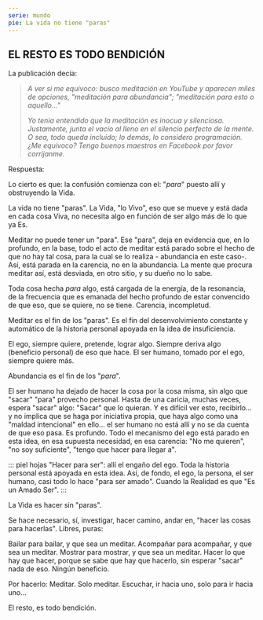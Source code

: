 ```yaml
---
serie: mundo
pie: La vida no tiene "paras"
---
```


## EL RESTO ES TODO BENDICIÓN

La publicación decía:

> _A ver si me equivoco: busco meditación en YouTube y aparecen miles de opciones, "meditación para abundancia"; "meditación para esto o aquello..."_
>
> _Yo tenía entendido que la meditación es inocua y silenciosa. Justamente, junta el vacío al lleno en el silencio perfecto de la mente. O sea, todo queda incluido; lo demás, lo considero programación.¿Me equivoco? Tengo buenos maestros en Facebook por favor corríjanme._

Respuesta:

Lo cierto es que: la confusión comienza con el: "_para_" puesto allí y obstruyendo la Vida.

La vida no tiene "paras".
La Vida, "lo Vivo", eso que se mueve y está dada en cada cosa Viva, no necesita algo en función de ser algo más de lo que ya Es.

Meditar no puede tener un "para".
Ese "para", deja en evidencia que, en lo profundo, en la base, todo el acto de meditar está parado sobre el hecho de que no hay tal cosa, para la cual se lo realiza - abundancia en este caso-. Así, está parada en la carencia, no en la abundancia. La mente que procura meditar así, está desviada, en otro sitio, y su dueño no lo sabe.

Toda cosa hecha _para_ algo, está cargada de la energía, de la resonancia, de la frecuencia que es emanada del hecho profundo de estar convencido de que eso, que se quiere, no se tiene. Carencia, incompletud.

Meditar es el fin de los "paras".
Es el fin del desenvolvimiento constante y automático de la historia personal apoyada en la idea de insuficiencia.

El ego, siempre quiere, pretende, lograr algo. Siempre deriva algo (beneficio personal) de eso que hace. El ser humano, tomado por el ego, siempre quiere más.

Abundancia es el fin de los "_para_".

El ser humano ha dejado de hacer la cosa por la cosa misma, sin algo que "sacar" "para" provecho personal. Hasta de una caricia, muchas veces, espera "sacar" algo: "Sacar" que lo quieran. Y es difícil ver esto, recibirlo… y no implica que se haga por iniciativa propia, que haya algo como una "maldad intencional" en ello… el ser humano no está allí y no se da cuenta de que eso pasa. Es profundo. Todo el mecanismo del ego está parado en esta idea, en esa supuesta necesidad, en esa carencia: "No me quieren", "no soy suficiente", "tengo que hacer para llegar a".

::: piel hojas
"Hacer para ser": allí el engaño del ego. Toda la historia personal está apoyada en esta idea. Así, de fondo, el ego, la persona, el ser humano, casi todo lo hace "para ser amado". Cuando la Realidad es que "Es un Amado Ser".
:::

La Vida es hacer sin "paras".

Se hace necesario, sí, investigar, hacer camino, andar en, "hacer las cosas para hacerlas". Libres, puras:

Bailar para bailar, y que sea un meditar.
Acompañar para acompañar, y que sea un meditar.
Mostrar para mostrar, y que sea un meditar.
Hacer lo que hay que hacer, porque se sabe que hay que hacerlo, sin esperar "sacar" nada de eso. Ningún beneficio.

Por hacerlo:
Meditar.
Solo meditar.
Escuchar, ir hacia uno, solo para ir hacia uno...

El resto, es todo bendición.
